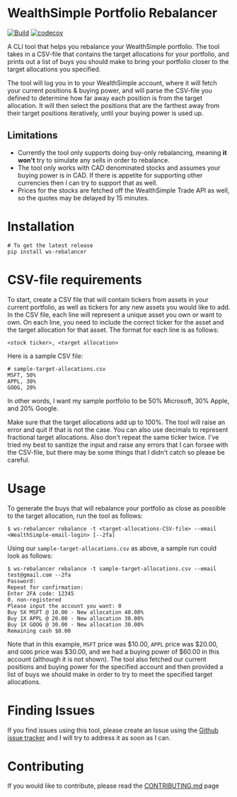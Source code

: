 WealthSimple Portfolio Rebalancer
=
[![Build](https://github.com/EmilMaric/ws-rebalancer/actions/workflows/build.yml/badge.svg?branch=main)](https://github.com/EmilMaric/ws-rebalancer/actions/workflows/build.yml)
[![codecov](https://codecov.io/gh/EmilMaric/ws-rebalancer/branch/main/graph/badge.svg?token=XJ371LIRJB)](https://codecov.io/gh/EmilMaric/ws-rebalancer)

A CLI tool that helps you rebalance your WealthSimple portfolio. The tool takes in a CSV-file that contains the target allocations for your
portfolio, and prints out a list of buys you should make to bring your portfolio closer to the target allocations you specified.

The tool will log you in to your WealthSimple account, where it will fetch your current positions & buying power, and will parse the CSV-file you defined to determine how far away each position is from the target allocation. It will then select the positions that are the farthest away from their target positions iteratively, until your buying power is used up.

## Limitations
- Currently the tool only supports doing buy-only rebalancing, meaning __it won't__ try to simulate any sells in order to rebalance.
- The tool only works with CAD denominated stocks and assumes your buying power is in CAD. If there is appetite for supporting other currencies then I can try to support that as well.
- Prices for the stocks are fetched off the WealthSimple Trade API as well, so the quotes may be delayed by 15 minutes.

# Installation
```
# To get the latest release
pip install ws-rebalancer
```

# CSV-file requirements
To start, create a CSV file that will contain tickers from assets in your current portfolio, as well as tickers for any new assets you would like to add.
In the CSV file, each line will represent a unique asset you own or want to own. On each line, you need to include the correct ticker for the asset and the target allocation for that asset. The format for each line is as follows:
```
<stock ticker>, <target allocation>
```

Here is a sample CSV file:
```
# sample-target-allocations.csv
MSFT, 50%
APPL, 30%
GOOG, 20%
```

In other words, I want my sample portfolio to be 50% Microsoft, 30% Apple, and 20% Google.

Make sure that the target allocations add up to 100%. The tool will raise an error and quit if that is not the case. You can also use decimals to represent fractional target allocations. Also don't repeat the same ticker twice. I've tried my best to sanitize the input and raise any errors that I can forsee with the CSV-file, but there may be some things that I didn't catch so please be careful.

# Usage
To generate the buys that will rebalance your portfolio as close as possible to the target allocation, run the tool as follows:
```
$ ws-rebalancer rebalance -t <target-allocations-CSV-file> --email <WealthSimple-email-login> [--2fa]
```

Using our `sample-target-allocations.csv` as above, a sample run could look as follows:
```
$ ws-rebalancer rebalance -t sample-target-allocations.csv --email test@gmail.com --2fa
Password:
Repeat for confirmation:
Enter 2FA code: 12345
0. non-registered
Please input the account you want: 0
Buy 5X MSFT @ 10.00 - New allocation 40.00%
Buy 1X APPL @ 20.00 - New allocation 30.00%
Buy 1X GOOG @ 30.00 - New allocation 30.00%
Remaining cash $0.00
```
Note that in this example, `MSFT` price was $10.00, `APPL` price was $20.00, and `GOOG` price was $30.00, and we had a buying power of $60.00 in this
account (although it is not shown). The tool also fetched our current positions and buying power for the specified account and then provided a list of
buys we should make in order to try to meet the specified target allocations.

# Finding Issues
If you find issues using this tool, please create an Issue using the [Github issue tracker](https://github.com/EmilMaric/ws-rebalancer/issues)
and I will try to address it as soon as I can.

# Contributing
If you would like to contribute, please read the [CONTRIBUTING.md](https://github.com/EmilMaric/ws-rebalancer/blob/main/CONTRIBUTING.md) page
